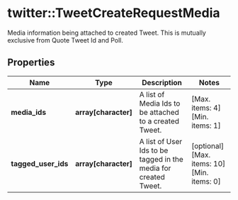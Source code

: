 # twitter::TweetCreateRequestMedia

Media information being attached to created Tweet. This is mutually exclusive from Quote Tweet Id and Poll.

## Properties
Name | Type | Description | Notes
------------ | ------------- | ------------- | -------------
**media_ids** | **array[character]** | A list of Media Ids to be attached to a created Tweet. | [Max. items: 4] [Min. items: 1] 
**tagged_user_ids** | **array[character]** | A list of User Ids to be tagged in the media for created Tweet. | [optional] [Max. items: 10] [Min. items: 0] 


